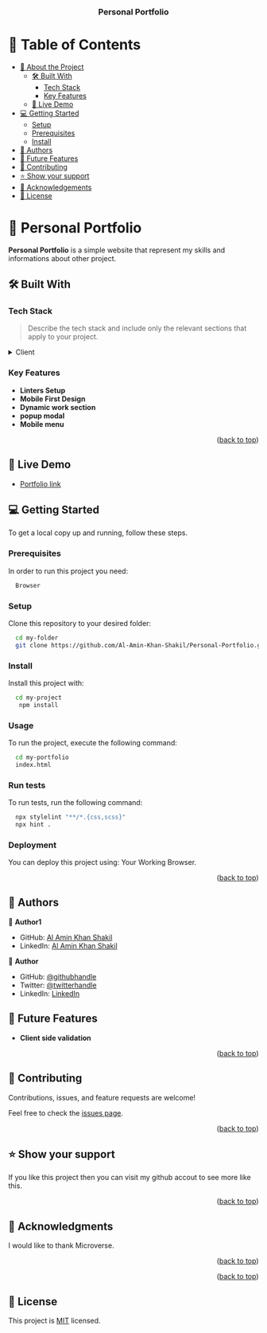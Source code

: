 <a name="readme-top"></a>

<div align="center">

  <h3><b>Personal Portfolio</b></h3>

</div>

<!-- TABLE OF CONTENTS -->

# 📗 Table of Contents

- [📖 About the Project](#about-project)
  - [🛠 Built With](#built-with)
    - [Tech Stack](#tech-stack)
    - [Key Features](#key-features)
  - [🚀 Live Demo](#live-demo)
- [💻 Getting Started](#getting-started)
  - [Setup](#setup)
  - [Prerequisites](#prerequisites)
  - [Install](#install)
- [👥 Authors](#authors)
- [🔭 Future Features](#future-features)
- [🤝 Contributing](#contributing)
- [⭐️ Show your support](#support)
- [🙏 Acknowledgements](#acknowledgements)
- [📝 License](#license)

<!-- PROJECT DESCRIPTION -->

# 📖 Personal Portfolio <a name="about-project"></a>

**Personal Portfolio** is a simple website that represent my skills and informations about other project.

## 🛠 Built With <a name="built-with"></a>

### Tech Stack <a name="tech-stack"></a>

> Describe the tech stack and include only the relevant sections that apply to your project.

<details>
  <summary>Client</summary>
  <ul>
    <li><a href="https://www.w3schools.com/html/default.asp">HTML</a></li>
    <li><a href="https://www.w3schools.com/css/default.asp">CSS</a></li>
  </ul>
</details>

<!-- Features -->

### Key Features <a name="key-features"></a>

- **Linters Setup**
- **Mobile First Design**
- **Dynamic work section**
- **popup modal**
- **Mobile menu**

<p align="right">(<a href="#readme-top">back to top</a>)</p>

<!-- LIVE DEMO -->

## 🚀 Live Demo <a name="live-demo"></a>

- [Portfolio link](https://al-amin-khan-shakil.github.io/Personal-Portfolio/)

<!-- GETTING STARTED -->

## 💻 Getting Started <a name="getting-started"></a>

To get a local copy up and running, follow these steps.

### Prerequisites

In order to run this project you need:

```sh
  Browser
```

### Setup

Clone this repository to your desired folder:

```sh
  cd my-folder
  git clone https://github.com/Al-Amin-Khan-Shakil/Personal-Portfolio.git
```

### Install

Install this project with:

```sh
  cd my-project
   npm install
```

### Usage

To run the project, execute the following command:

```sh
  cd my-portfolio
  index.html
```

### Run tests

To run tests, run the following command:

```sh
  npx stylelint "**/*.{css,scss}"
  npx hint .
```

### Deployment

You can deploy this project using:
Your Working Browser.
<p align="right">(<a href="#readme-top">back to top</a>)</p>

<!-- AUTHORS -->

## 👥 Authors <a name="authors"></a>

👤 **Author1**

- GitHub: [Al Amin Khan Shakil](https://github.com/Al-Amin-Khan-Shakil)
- LinkedIn: [Al Amin Khan Shakil](https://linkedin.com/in/Al-Amin-Khan-Shakil)

👤 **Author**

- GitHub: [@githubhandle](https://github.com/richie1988)
- Twitter: [@twitterhandle](@RICHARDSIK51272)
- LinkedIn: [LinkedIn](in/richard-sikaonga-039940275)

<!-- FUTURE FEATURES -->

## 🔭 Future Features <a name="future-features"></a>


- **Client side validation**


<p align="right">(<a href="#readme-top">back to top</a>)</p>

<!-- CONTRIBUTING -->

## 🤝 Contributing <a name="contributing"></a>

Contributions, issues, and feature requests are welcome!

Feel free to check the [issues page](../../issues/).

<p align="right">(<a href="#readme-top">back to top</a>)</p>

<!-- SUPPORT -->

## ⭐️ Show your support <a name="support"></a>

If you like this project then you can visit my github accout to see more like this.

<p align="right">(<a href="#readme-top">back to top</a>)</p>

<!-- ACKNOWLEDGEMENTS -->

## 🙏 Acknowledgments <a name="acknowledgements"></a>

I would like to thank Microverse.

<p align="right">(<a href="#readme-top">back to top</a>)</p>

<!-- FAQ (optional) -->



<p align="right">(<a href="#readme-top">back to top</a>)</p>

<!-- LICENSE -->

## 📝 License <a name="license"></a>

This project is [MIT](./LICENSE) licensed.

